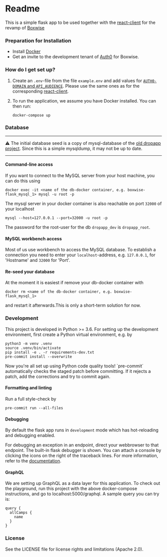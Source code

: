 # Readme
This is a simple flask app to be used together with the [react-client](https://github.com/boxwise/boxwise-react) for the revamp of [Boxwise](www.boxwise.co)

### Preparation for Installation

* Install [Docker](https://www.docker.com/products/docker-desktop)
* Get an invite to the development tenant of [Auth0](https://auth0.com/) for Boxwise.

### How do I get set up?

1. Create an `.env`-file  from the file `example.env` and add values for [`AUTH0-DOMAIN` and `API_AUDIENCE`](https://auth0.com/docs/dashboard/reference/settings-application). Please use the same ones as for the corresponding [react-client](https://github.com/boxwise/boxwise-react).

2. To run the application, we assume you have Docker installed. You can then run:

       docker-compose up

### Database

-----

:warning: The initial database seed is a copy of mysql-database of the [old dropapp project](https://github.com/boxwise/boxwise-dropapp). Since this is a simple mysqldump, it may not be up to date.

-----

#### Command-line access

If you want to connect to the MySQL server from your host machine, you can do this using

    docker exec -it <name of the db-docker container, e.g. boxwise-flask_mysql_1> mysql -u root -p

The mysql server in your docker container is also reachable on port `32000` of your localhost

    mysql --host=127.0.0.1 --port=32000 -u root -p

The password for the root-user for the db `dropapp_dev` is `dropapp_root`.

#### MySQL workbench access

Most of us use workbench to access the MySQL database. To establish a connection you need to enter your `localhost`-address, e.g. `127.0.0.1`, for 'Hostname' and `32000` for 'Port'.

#### Re-seed your database

At the moment it is easiest if remove your db-docker container with

    docker rm <name of the db-docker container, e.g. boxwise-flask_mysql_1>

and restart it afterwards.This is only a short-term solution for now.

### Development

This project is developed in Python >= 3.6. For setting up the development environment, first create a Python virtual environment, e.g. by

    python3 -m venv .venv
    source .venv/bin/activate
    pip install -e . -r requirements-dev.txt
    pre-commit install --overwrite

Now you're all set up using Python code quality tools! `pre-commit´ automatically checks the staged patch before committing. If it rejects a patch, add the corrections and try to commit again.

#### Formatting and linting

Run a full style-check by

    pre-commit run --all-files

#### Debugging

By default the flask app runs in `development` mode which has hot-reloading and debugging enabled.

For debugging an exception in an endpoint, direct your webbrowser to that endpoint. The built-in flask debugger is shown. You can attach a console by clicking the icons on the right of the traceback lines. For more information, refer to the [documentation](https://flask.palletsprojects.com/en/1.1.x/quickstart/#debug-mode).

#### GraphQL
We are setting up GraphQL as a data layer for this application. To check out the playground, run this project with the above docker-compose instructions, and go to localhost:5000/graphql. A sample query you can try is:
```
query {
  allCamps {
    name
  }
}
```

### License
See the LICENSE file for license rights and limitations (Apache 2.0).
